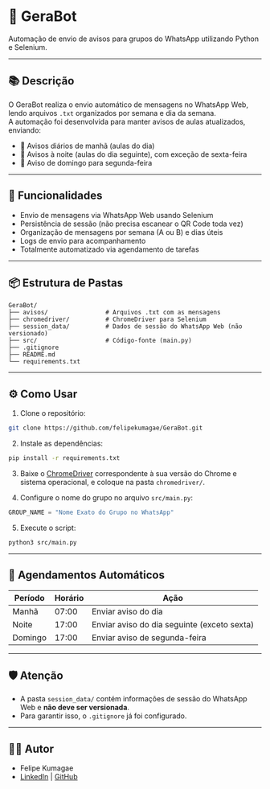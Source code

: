 
# 🤖 GeraBot

Automação de envio de avisos para grupos do WhatsApp utilizando Python e Selenium.

---

## 📚 **Descrição**

O GeraBot realiza o envio automático de mensagens no WhatsApp Web, lendo arquivos `.txt` organizados por semana e dia da semana.  
A automação foi desenvolvida para manter avisos de aulas atualizados, enviando:

- 📅 Avisos diários de manhã (aulas do dia)  
- 📅 Avisos à noite (aulas do dia seguinte), com exceção de sexta-feira  
- 📅 Aviso de domingo para segunda-feira  

---

## 🚀 **Funcionalidades**

- Envio de mensagens via WhatsApp Web usando Selenium  
- Persistência de sessão (não precisa escanear o QR Code toda vez)  
- Organização de mensagens por semana (A ou B) e dias úteis  
- Logs de envio para acompanhamento  
- Totalmente automatizado via agendamento de tarefas  

---

## 📦 **Estrutura de Pastas**

```
GeraBot/
├── avisos/                # Arquivos .txt com as mensagens
├── chromedriver/          # ChromeDriver para Selenium
├── session_data/          # Dados de sessão do WhatsApp Web (não versionado)
├── src/                   # Código-fonte (main.py)
├── .gitignore
├── README.md
└── requirements.txt
```

---

## ⚙️ **Como Usar**

1. Clone o repositório:
```bash
git clone https://github.com/felipekumagae/GeraBot.git
```

2. Instale as dependências:
```bash
pip install -r requirements.txt
```

3. Baixe o [ChromeDriver](https://chromedriver.chromium.org/downloads) correspondente à sua versão do Chrome e sistema operacional, e coloque na pasta `chromedriver/`.

4. Configure o nome do grupo no arquivo `src/main.py`:
```python
GROUP_NAME = "Nome Exato do Grupo no WhatsApp"
```

5. Execute o script:
```bash
python3 src/main.py
```

---

## 📅 **Agendamentos Automáticos**

| Período   | Horário  | Ação                |
|------------|----------|---------------------|
| Manhã      | 07:00    | Enviar aviso do dia |
| Noite      | 17:00    | Enviar aviso do dia seguinte (exceto sexta) |
| Domingo    | 17:00    | Enviar aviso de segunda-feira |

---

## 🛡️ **Atenção**
- A pasta `session_data/` contém informações de sessão do WhatsApp Web e **não deve ser versionada**.
- Para garantir isso, o `.gitignore` já foi configurado.

---

## 👨‍💻 **Autor**
- Felipe Kumagae  
- [LinkedIn](https://www.linkedin.com/in/felipekumagae) | [GitHub](https://github.com/felipekumagae)
